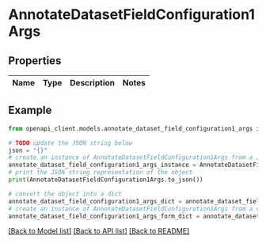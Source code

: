 # AnnotateDatasetFieldConfiguration1Args


## Properties

Name | Type | Description | Notes
------------ | ------------- | ------------- | -------------

## Example

```python
from openapi_client.models.annotate_dataset_field_configuration1_args import AnnotateDatasetFieldConfiguration1Args

# TODO update the JSON string below
json = "{}"
# create an instance of AnnotateDatasetFieldConfiguration1Args from a JSON string
annotate_dataset_field_configuration1_args_instance = AnnotateDatasetFieldConfiguration1Args.from_json(json)
# print the JSON string representation of the object
print(AnnotateDatasetFieldConfiguration1Args.to_json())

# convert the object into a dict
annotate_dataset_field_configuration1_args_dict = annotate_dataset_field_configuration1_args_instance.to_dict()
# create an instance of AnnotateDatasetFieldConfiguration1Args from a dict
annotate_dataset_field_configuration1_args_form_dict = annotate_dataset_field_configuration1_args.from_dict(annotate_dataset_field_configuration1_args_dict)
```
[[Back to Model list]](../README.md#documentation-for-models) [[Back to API list]](../README.md#documentation-for-api-endpoints) [[Back to README]](../README.md)


